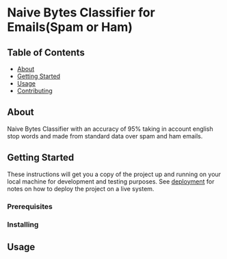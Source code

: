 # Naive Bytes Classifier for Emails(Spam or Ham)

## Table of Contents

- [About](#about)
- [Getting Started](#getting_started)
- [Usage](#usage)
- [Contributing](../CONTRIBUTING.md)

## About <a name = "about"></a>

Naive Bytes Classifier with an accuracy of 95% taking in account english stop words and made from standard data over spam and ham emails.

## Getting Started <a name = "getting_started"></a>

These instructions will get you a copy of the project up and running on your local machine for development and testing purposes. See [deployment](#deployment) for notes on how to deploy the project on a live system.

### Prerequisites

### Installing

## Usage <a name = "usage"></a>

